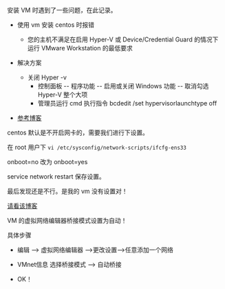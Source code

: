 安装 VM 时遇到了一些问题，在此记录。

- 使用 vm 安装 centos 时报错

  - 您的主机不满足在启用 Hyper-V 或 Device/Credential Guard 的情况下运行 VMware Workstation 的最低要求

- 解决方案
  - 关闭 Hyper -v
    - 控制面板 -- 程序功能 -- 启用或关闭 Windows 功能 -- 取消勾选 Hyper-V 整个大项
    - 管理员运行 cmd 执行指令 bcdedit /set hypervisorlaunchtype off

- <a href="https://blog.csdn.net/dling8/article/details/106809555">参考博客</a>

centos 默认是不开启网卡的，需要我们进行下设置。

在 root 用户下 `vi /etc/sysconfig/network-scripts/ifcfg-ens33`

onboot=no 改为 onboot=yes

service network restart 保存设置。

最后发现还是不行。是我的 vm 没有设置对！

<a href="https://blog.csdn.net/ghjzzhg/article/details/70260805?locationNum=8&fps=1">请看该博客</a>

VM 的虚拟网络编辑器桥接模式设置为自动！

具体步骤

- 编辑 --> 虚拟网络编辑器 -->更改设置-->任意添加一个网络
- VMnet信息 选择桥接模式 --> 自动桥接

- OK！